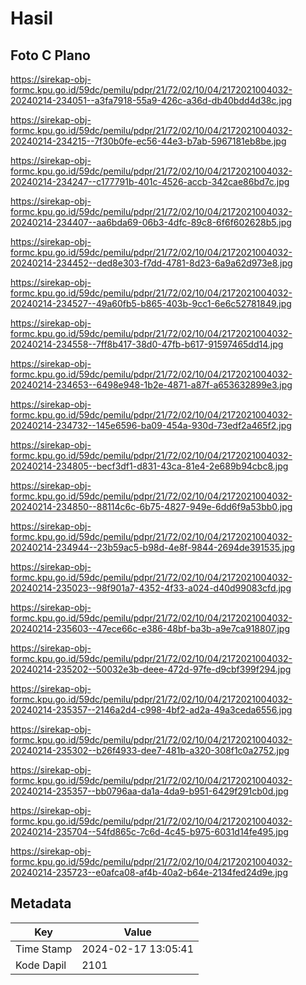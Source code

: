 # Hasil

## Foto C Plano

https://sirekap-obj-formc.kpu.go.id/59dc/pemilu/pdpr/21/72/02/10/04/2172021004032-20240214-234051--a3fa7918-55a9-426c-a36d-db40bdd4d38c.jpg

https://sirekap-obj-formc.kpu.go.id/59dc/pemilu/pdpr/21/72/02/10/04/2172021004032-20240214-234215--7f30b0fe-ec56-44e3-b7ab-5967181eb8be.jpg

https://sirekap-obj-formc.kpu.go.id/59dc/pemilu/pdpr/21/72/02/10/04/2172021004032-20240214-234247--c177791b-401c-4526-accb-342cae86bd7c.jpg

https://sirekap-obj-formc.kpu.go.id/59dc/pemilu/pdpr/21/72/02/10/04/2172021004032-20240214-234407--aa6bda69-06b3-4dfc-89c8-6f6f602628b5.jpg

https://sirekap-obj-formc.kpu.go.id/59dc/pemilu/pdpr/21/72/02/10/04/2172021004032-20240214-234452--ded8e303-f7dd-4781-8d23-6a9a62d973e8.jpg

https://sirekap-obj-formc.kpu.go.id/59dc/pemilu/pdpr/21/72/02/10/04/2172021004032-20240214-234527--49a60fb5-b865-403b-9cc1-6e6c52781849.jpg

https://sirekap-obj-formc.kpu.go.id/59dc/pemilu/pdpr/21/72/02/10/04/2172021004032-20240214-234558--7ff8b417-38d0-47fb-b617-91597465dd14.jpg

https://sirekap-obj-formc.kpu.go.id/59dc/pemilu/pdpr/21/72/02/10/04/2172021004032-20240214-234653--6498e948-1b2e-4871-a87f-a653632899e3.jpg

https://sirekap-obj-formc.kpu.go.id/59dc/pemilu/pdpr/21/72/02/10/04/2172021004032-20240214-234732--145e6596-ba09-454a-930d-73edf2a465f2.jpg

https://sirekap-obj-formc.kpu.go.id/59dc/pemilu/pdpr/21/72/02/10/04/2172021004032-20240214-234805--becf3df1-d831-43ca-81e4-2e689b94cbc8.jpg

https://sirekap-obj-formc.kpu.go.id/59dc/pemilu/pdpr/21/72/02/10/04/2172021004032-20240214-234850--88114c6c-6b75-4827-949e-6dd6f9a53bb0.jpg

https://sirekap-obj-formc.kpu.go.id/59dc/pemilu/pdpr/21/72/02/10/04/2172021004032-20240214-234944--23b59ac5-b98d-4e8f-9844-2694de391535.jpg

https://sirekap-obj-formc.kpu.go.id/59dc/pemilu/pdpr/21/72/02/10/04/2172021004032-20240214-235023--98f901a7-4352-4f33-a024-d40d99083cfd.jpg

https://sirekap-obj-formc.kpu.go.id/59dc/pemilu/pdpr/21/72/02/10/04/2172021004032-20240214-235603--47ece66c-e386-48bf-ba3b-a9e7ca918807.jpg

https://sirekap-obj-formc.kpu.go.id/59dc/pemilu/pdpr/21/72/02/10/04/2172021004032-20240214-235202--50032e3b-deee-472d-97fe-d9cbf399f294.jpg

https://sirekap-obj-formc.kpu.go.id/59dc/pemilu/pdpr/21/72/02/10/04/2172021004032-20240214-235357--2146a2d4-c998-4bf2-ad2a-49a3ceda6556.jpg

https://sirekap-obj-formc.kpu.go.id/59dc/pemilu/pdpr/21/72/02/10/04/2172021004032-20240214-235302--b26f4933-dee7-481b-a320-308f1c0a2752.jpg

https://sirekap-obj-formc.kpu.go.id/59dc/pemilu/pdpr/21/72/02/10/04/2172021004032-20240214-235357--bb0796aa-da1a-4da9-b951-6429f291cb0d.jpg

https://sirekap-obj-formc.kpu.go.id/59dc/pemilu/pdpr/21/72/02/10/04/2172021004032-20240214-235704--54fd865c-7c6d-4c45-b975-6031d14fe495.jpg

https://sirekap-obj-formc.kpu.go.id/59dc/pemilu/pdpr/21/72/02/10/04/2172021004032-20240214-235723--e0afca08-af4b-40a2-b64e-2134fed24d9e.jpg


## Metadata

| Key        | Value               |
| ---------- | ------------------- |
| Time Stamp | 2024-02-17 13:05:41 |
| Kode Dapil | 2101                |




